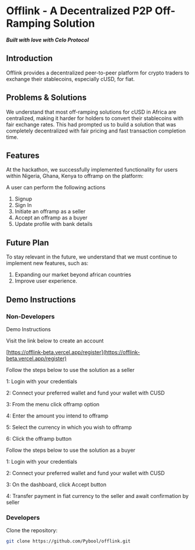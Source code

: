 # Offlink - A Decentralized P2P Off-Ramping Solution

**_Built with love with Celo Protocol_**

## Introduction

Offlink provides a decentralized peer-to-peer platform for crypto traders to exchange their stablecoins, especially cUSD, for fiat.

## Problems & Solutions

We understand that most off-ramping solutions for cUSD in Africa are centralized, making it harder for holders to convert their stablecoins with fair exchange rates. This had prompted us to build a solution that was completely decentralized with fair pricing and fast transaction completion time.



## Features

At the hackathon, we successfully implemented functionality for users within Nigeria, Ghana, Kenya to offramp on the platform:

A user can perform the following actions
1. Signup
2. Sign In
3. Initiate an offramp as a seller
4. Accept an offramp as a buyer
5. Update profile with bank details

## Future Plan

To stay relevant in the future, we understand that we must continue to implement new features, such as:

1. Expanding our market beyond african countries
2. Improve user experience.

## Demo Instructions

### Non-Developers

Demo Instructions

Visit the link below to create an account

[https://offlink-beta.vercel.app/register](https://offlink-beta.vercel.app/register)

Follow the steps below to use the solution as a seller

1: Login with your credentials

2: Connect your preferred wallet and fund your wallet with CUSD

3: From the menu click offramp option

4: Enter the amount you intend to offramp

5: Select the currency in which you wish to offramp

6: Click the offramp button

Follow the steps below to use the solution as a buyer

1: Login with your credentials

2: Connect your preferred wallet and fund your wallet with CUSD

3: On the dashboard, click Accept button

4: Transfer payment in fiat currency to the seller and await confirmation by seller

### Developers

Clone the repository:

```bash
git clone https://github.com/Pybool/offlink.git
```


